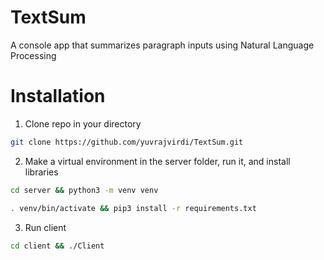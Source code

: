 # TextSum

A console app that summarizes paragraph inputs using Natural Language Processing

# Installation

1. Clone repo in your directory

```bash
git clone https://github.com/yuvrajvirdi/TextSum.git
```

2. Make a virtual environment in the server folder, run it, and install libraries

```bash
cd server && python3 -m venv venv
```

```bash
. venv/bin/activate && pip3 install -r requirements.txt
```

3. Run client

```bash
cd client && ./Client
```
